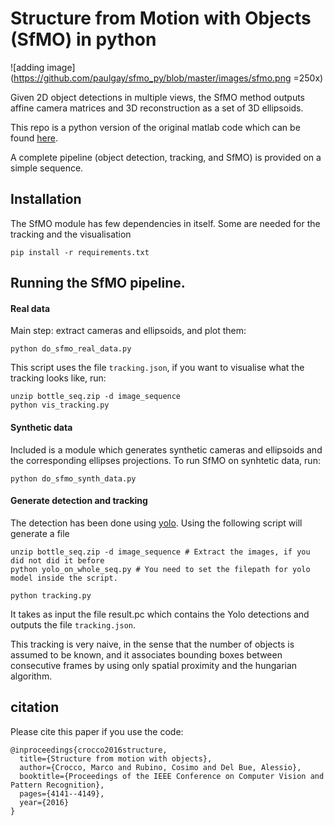 # Structure from Motion with Objects (SfMO) in python 

![adding image](https://github.com/paulgay/sfmo_py/blob/master/images/sfmo.png =250x)


Given 2D object detections in multiple views, the SfMO method outputs affine camera matrices and 3D reconstruction as a set of 3D ellipsoids. 

This repo is a python version of the original matlab code which can be found [here](https://vgm.iit.it/code/structure-from-motion-with-objets).

A complete pipeline (object detection, tracking, and SfMO) is provided on a simple sequence. 

## Installation

The SfMO module has few dependencies in itself. Some are needed for the tracking and the visualisation

```
pip install -r requirements.txt
```


## Running the SfMO pipeline. 

#### Real data

Main step: extract cameras and ellipsoids, and plot them: 

```
python do_sfmo_real_data.py
```
This script uses the file `tracking.json`, if you want to visualise what the tracking looks like, run: 

```
unzip bottle_seq.zip -d image_sequence
python vis_tracking.py
```


#### Synthetic data

Included is a module which generates synthetic cameras and ellipsoids and the corresponding ellipses projections. To run SfMO on synhtetic data, run: 

```
python do_sfmo_synth_data.py
```


#### Generate detection and tracking 

The detection has been done using [yolo](https://pjreddie.com/darknet/yolo/). Using the following script will generate a file 
```
unzip bottle_seq.zip -d image_sequence # Extract the images, if you did not did it before
python yolo_on_whole_seq.py # You need to set the filepath for yolo model inside the script.

```

```
python tracking.py
```
It takes as input the file result.pc which contains the Yolo detections and outputs the file `tracking.json`.

This tracking is very naive, in the sense that the number of objects is assumed to be known, and it associates bounding boxes between consecutive frames by using only spatial proximity and the hungarian algorithm.

## citation
Please cite this paper if you use the code:

```
@inproceedings{crocco2016structure,
  title={Structure from motion with objects},
  author={Crocco, Marco and Rubino, Cosimo and Del Bue, Alessio},
  booktitle={Proceedings of the IEEE Conference on Computer Vision and Pattern Recognition},
  pages={4141--4149},
  year={2016}
}
```
